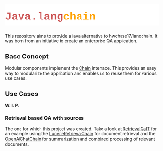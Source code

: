 # ![](misc/logo.svg)
This repository aims to provide a java alternative to [hwchase17/langchain](https://github.com/hwchase17/langchain).
It was born from an initiative to create an enterprise QA application.

## Base Concept
Modular components implement the [Chain](src/main/java/com/github/hakenadu/javalangchain/chains/Chain.java) interface.
This provides an easy way to modularize the application and enables us to reuse them for various use cases.

## Use Cases
**W. I. P.**

### Retrieval based QA with sources
The one for which this project was created. Take a look at [RetrievalQaIT](src/test/java/com/github/hakenadu/javalangchain/chains/qa/RetrievalQaIT.java) for an example using the [LuceneRetrievalChain](src/main/java/com/github/hakenadu/javalangchain/chains/retrieval/lucene/LuceneRetrievalChain.java) for document retrieval and the [OpenAiChatChain](src/main/java/com/github/hakenadu/javalangchain/chains/llm/openai/OpenAiChatChain.java) for summarization and combined processing of relevant documents.